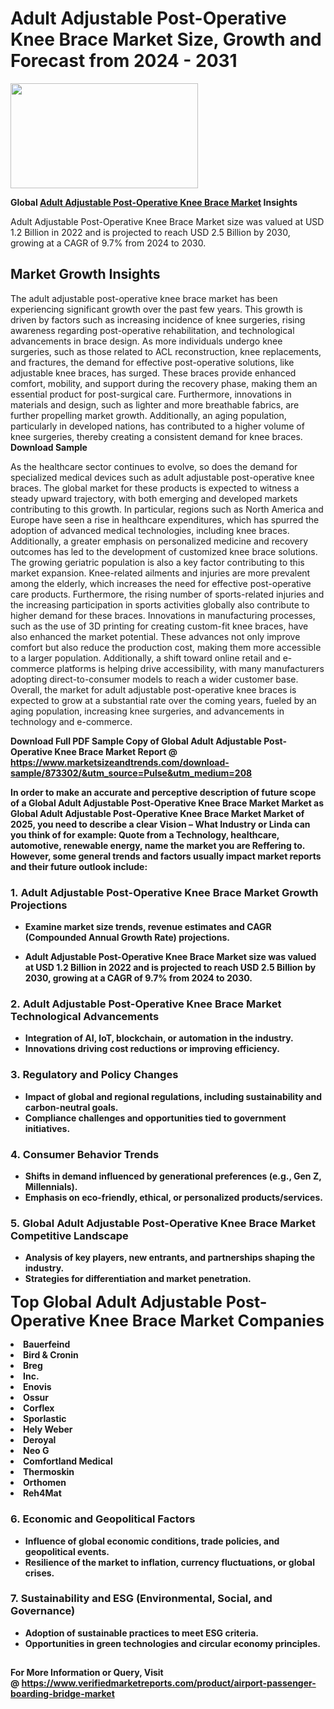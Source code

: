 <H1>Adult Adjustable Post-Operative Knee Brace Market Size, Growth and Forecast from 2024 - 2031</H1><img class="aligncenter size-medium wp-image-584254" src="https://thirdeyenews.in/wp-content/uploads/2024/09/Global-Market-Research-300x168.jpeg" alt="" width="300" height="168" /><p><strong>Global&nbsp;<a href="https://www.marketsizeandtrends.com/download-sample/873302/&amp;utm_source=Pulse&amp;utm_medium=208">Adult Adjustable Post-Operative Knee Brace Market</a> Insights</strong></p><p>Adult Adjustable Post-Operative Knee Brace Market size was valued at USD 1.2 Billion in 2022 and is projected to reach USD 2.5 Billion by 2030, growing at a CAGR of 9.7% from 2024 to 2030.</p><p><h2>Market Growth Insights</h2> <p>The adult adjustable post-operative knee brace market has been experiencing significant growth over the past few years. This growth is driven by factors such as increasing incidence of knee surgeries, rising awareness regarding post-operative rehabilitation, and technological advancements in brace design. As more individuals undergo knee surgeries, such as those related to ACL reconstruction, knee replacements, and fractures, the demand for effective post-operative solutions, like adjustable knee braces, has surged. These braces provide enhanced comfort, mobility, and support during the recovery phase, making them an essential product for post-surgical care. Furthermore, innovations in materials and design, such as lighter and more breathable fabrics, are further propelling market growth. Additionally, an aging population, particularly in developed nations, has contributed to a higher volume of knee surgeries, thereby creating a consistent demand for knee braces. <br><strong>Download Sample</strong> <p>As the healthcare sector continues to evolve, so does the demand for specialized medical devices such as adult adjustable post-operative knee braces. The global market for these products is expected to witness a steady upward trajectory, with both emerging and developed markets contributing to this growth. In particular, regions such as North America and Europe have seen a rise in healthcare expenditures, which has spurred the adoption of advanced medical technologies, including knee braces. Additionally, a greater emphasis on personalized medicine and recovery outcomes has led to the development of customized knee brace solutions. The growing geriatric population is also a key factor contributing to this market expansion. Knee-related ailments and injuries are more prevalent among the elderly, which increases the need for effective post-operative care products. Furthermore, the rising number of sports-related injuries and the increasing participation in sports activities globally also contribute to higher demand for these braces. Innovations in manufacturing processes, such as the use of 3D printing for creating custom-fit knee braces, have also enhanced the market potential. These advances not only improve comfort but also reduce the production cost, making them more accessible to a larger population. Additionally, a shift toward online retail and e-commerce platforms is helping drive accessibility, with many manufacturers adopting direct-to-consumer models to reach a wider customer base. Overall, the market for adult adjustable post-operative knee braces is expected to grow at a substantial rate over the coming years, fueled by an aging population, increasing knee surgeries, and advancements in technology and e-commerce. <br><strong></p><p><span class=""><strong>Download Full PDF Sample Copy of Global Adult Adjustable Post-Operative Knee Brace Market Report</strong> @ <a href="https://www.marketsizeandtrends.com/download-sample/873302/&amp;utm_source=Pulse&amp;utm_medium=208" target="_blank">https://www.marketsizeandtrends.com/download-sample/873302/&amp;utm_source=Pulse&amp;utm_medium=208</a></span></p><p>In order to make an accurate and perceptive description of future scope of a Global&nbsp;Adult Adjustable Post-Operative Knee Brace Market Market as Global&nbsp;Adult Adjustable Post-Operative Knee Brace Market Market of 2025, you need to describe a clear Vision &ndash; What Industry or Linda can you think of for example: Quote from a Technology, healthcare, automotive, renewable energy, name the market you are Reffering to. However, some general trends and factors usually impact market reports and their future outlook include:</p><h3>1.&nbsp;<strong>Adult Adjustable Post-Operative Knee Brace Market Growth Projections</strong></h3><ul><li>Examine market size trends, revenue estimates and CAGR (Compounded Annual Growth Rate) projections.</li><li><p>Adult Adjustable Post-Operative Knee Brace Market size was valued at USD 1.2 Billion in 2022 and is projected to reach USD 2.5 Billion by 2030, growing at a CAGR of 9.7% from 2024 to 2030.</p></li></ul><h3>2.&nbsp;<strong>Adult Adjustable Post-Operative Knee Brace Market Technological Advancements</strong></h3><ul><li>Integration of AI, IoT, blockchain, or automation in the industry.</li><li>Innovations driving cost reductions or improving efficiency.</li></ul><h3>3.&nbsp;<strong>Regulatory and Policy Changes</strong></h3><ul><li>Impact of global and regional regulations, including sustainability and carbon-neutral goals.</li><li>Compliance challenges and opportunities tied to government initiatives.</li></ul><h3>4.&nbsp;<strong>Consumer Behavior Trends</strong></h3><ul><li>Shifts in demand influenced by generational preferences (e.g., Gen Z, Millennials).</li><li>Emphasis on eco-friendly, ethical, or personalized products/services.</li></ul><h3>5.&nbsp;<strong>Global Adult Adjustable Post-Operative Knee Brace Market Competitive Landscape</strong></h3><ul><li>Analysis of key players, new entrants, and partnerships shaping the industry.</li><li>Strategies for differentiation and market penetration.</li></ul><p data-pm-slice="1 1 []"><span style="color: inherit; font-family: inherit; font-size: 25px;">Top Global Adult Adjustable Post-Operative Knee Brace Market Companies</span></p><div class="" data-test-id=""><p><li>Bauerfeind</li><li> Bird & Cronin</li><li> Breg</li><li> Inc.</li><li> Enovis</li><li> Ossur</li><li> Corflex</li><li> Sporlastic</li><li> Hely Weber</li><li> Deroyal</li><li> Neo G</li><li> Comfortland Medical</li><li> Thermoskin</li><li> Orthomen</li><li> Reh4Mat</li></p></div><h3>6.&nbsp;<strong>Economic and Geopolitical Factors</strong></h3><ul><li>Influence of global economic conditions, trade policies, and geopolitical events.</li><li>Resilience of the market to inflation, currency fluctuations, or global crises.</li></ul><h3>7.&nbsp;<strong>Sustainability and ESG (Environmental, Social, and Governance)</strong></h3><ul><li>Adoption of sustainable practices to meet ESG criteria.</li><li>Opportunities in green technologies and circular economy principles.</li></ul><h2><strong style="font-size: 14px;">For More Information or Query, Visit @&nbsp;</strong><a style="background-color: #ffffff; font-size: 14px;" href="https://www.marketsizeandtrends.com/report/adult-adjustable-post-operative-knee-brace-market/" target="_blank">https://www.verifiedmarketreports.com/product/airport-passenger-boarding-bridge-market</a></h2>
